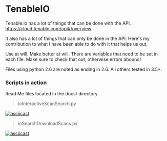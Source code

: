 # TenableIO
Tenable.io has a lot of things that can be done with the API.  https://cloud.tenable.com/api#/overview  

It also has a lot of things that can only be done in the API.  Here's my contribution to what I have been able to do with it that helps us out. 

Use at will.  Make better at will.  There are variables that need to be set in each file.  Make sure to check that out, otherwise errors abound!

Files using python 2.6 are noted as ending in 2.6.  All others tested in 3.5+.

### Scripts in action

Read Me files located in the docs/ directory 

> ioInteractiveScanSearch.py

[![asciicast](https://asciinema.org/a/242579.svg)](https://asciinema.org/a/242579)

> ioSearchDownloadScans.py

[![asciicast](https://asciinema.org/a/242426.svg)](https://asciinema.org/a/242426)
